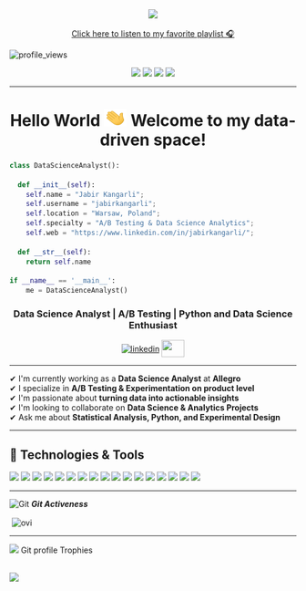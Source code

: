 <!-- <p align="center">
  <img src="https://i.imgur.com/OOpRj.gif" height="180"/>
</p>
<br> -->
<div align="center">
  <a href="https://open.spotify.com/playlist/34Lyk4RsVosjgqnXbbbsrr?si=dbd0507e415545b4" target="blank">
    <img src="https://media2.giphy.com/media/tqfS3mgQU28ko/giphy.gif?cid=ecf05e47sighzme6yvb3rrxhs220h5yale8hxwi3xvxz44dr&rid=giphy.gif&ct=g" />
  </a>
</div>
<p align="center"> 
  <a href="https://open.spotify.com/playlist/34Lyk4RsVosjgqnXbbbsrr?si=dbd0507e415545b4" target="blank">
    Click here to listen to my favorite playlist 🎧<br>
  </a>    
</p>
<p align="left"> 
<img src="https://komarev.com/ghpvc/?username=jabirkangarli&color=blueviolet" alt="profile_views" />
 </p>
 <p align="center">
  <img src="https://img.shields.io/badge/Focus-Data%20Science-5865F2" />
  <img src="https://img.shields.io/badge/Focus-A/B%20Testing-5865F2" />
  <img src="https://img.shields.io/badge/Focus-Analytics-5865F2" />
  <img src="https://img.shields.io/badge/Languages-English%2C%20Azerbaijani%2C%20Turkish%2C%20Polish-5865F2" />
</p>
<hr>
<h1 align="center">Hello World <img src="https://raw.githubusercontent.com/ABSphreak/ABSphreak/master/gifs/Hi.gif" height="30" width="40"> Welcome to my data-driven space!</h1>

```python
class DataScienceAnalyst():
    
  def __init__(self):
    self.name = "Jabir Kangarli";
    self.username = "jabirkangarli";
    self.location = "Warsaw, Poland";
    self.specialty = "A/B Testing & Data Science Analytics";
    self.web = "https://www.linkedin.com/in/jabirkangarli/";
  
  def __str__(self):
    return self.name

if __name__ == '__main__':
    me = DataScienceAnalyst()
```

<h3 align="center">Data Science Analyst | A/B Testing | Python and Data Science Enthusiast</h3>
<p align="center">
<a href="https://www.linkedin.com/in/jabirkangarli/" target="blank"><img align="center" src="https://upload.wikimedia.org/wikipedia/commons/thumb/c/ca/LinkedIn_logo_initials.png/640px-LinkedIn_logo_initials.png" alt="linkedin" height="30" width="40" /></a>  
<a href = "mailto:jabirkangarli@gmail.com"><img align="center" src="https://www.freepnglogos.com/uploads/logo-gmail-png/logo-gmail-png-gmail-icon-download-png-and-vector-1.png" height="30" width="40" /></a>
</p>
<hr>

✔ I'm currently working as a **Data Science Analyst** at **Allegro**<br>
✔ I specialize in **A/B Testing & Experimentation on product level**<br>
✔ I'm passionate about **turning data into actionable insights**<br>
✔ I'm looking to collaborate on **Data Science & Analytics Projects**<br>
✔ Ask me about **Statistical Analysis, Python, and Experimental Design**<br>

<hr>

## 🔧 Technologies & Tools
![](https://img.shields.io/badge/Code-Python-informational?style=flat&logo=python&logoColor=white&color=5865F2)
![](https://img.shields.io/badge/Code-SQL-informational?style=flat&logo=postgresql&logoColor=white&color=5865F2)
![](https://img.shields.io/badge/Tool-Jupyter-informational?style=flat&logo=jupyter&logoColor=white&color=5865F2)
![](https://img.shields.io/badge/Tool-Pandas-informational?style=flat&logo=pandas&logoColor=white&color=5865F2)
![](https://img.shields.io/badge/Tool-NumPy-informational?style=flat&logo=numpy&logoColor=white&color=5865F2)
![](https://img.shields.io/badge/Tool-SciPy-informational?style=flat&logo=scipy&logoColor=white&color=5865F2)
![](https://img.shields.io/badge/Tool-Scikit_Learn-informational?style=flat&logo=scikit-learn&logoColor=white&color=5865F2)
![](https://img.shields.io/badge/Tool-Statsmodels-informational?style=flat&logo=python&logoColor=white&color=5865F2)
![](https://img.shields.io/badge/Tool-Matplotlib-informational?style=flat&logo=python&logoColor=white&color=5865F2)
![](https://img.shields.io/badge/Tool-Seaborn-informational?style=flat&logo=python&logoColor=white&color=5865F2)
![](https://img.shields.io/badge/Tool-Plotly-informational?style=flat&logo=plotly&logoColor=white&color=5865F2)
![](https://img.shields.io/badge/Tool-Looker_Studio-informational?style=flat&logo=google&logoColor=white&color=5865F2)
![](https://img.shields.io/badge/Database-BigQuery-informational?style=flat&logo=google-cloud&logoColor=white&color=5865F2)
![](https://img.shields.io/badge/Database-PostgreSQL-informational?style=flat&logo=postgresql&logoColor=white&color=5865F2)
![](https://img.shields.io/badge/Cloud-GCP-informational?style=flat&logo=google-cloud&logoColor=white&color=5865F2)
![](https://img.shields.io/badge/Tool-Git-informational?style=flat&logo=git&logoColor=white&color=5865F2)
![](https://img.shields.io/badge/Editor-VSCode-informational?style=flat&logo=visual-studio-code&logoColor=white&color=5865F2)

<hr>
<img src="https://media.giphy.com/media/W5eoZHPpUx9sapR0eu/giphy.gif" width="30" alt="Git"/>&nbsp;<i><b>Git Activeness</b></i></p>

<p>&nbsp;<img align="center" src="https://github-readme-stats.vercel.app/api?username=jabirkangarli&show_icons=true&locale=en&theme=chartreuse-dark" alt="ovi" width="410" /></p>


<hr>
<p align="left"><img src="https://media.giphy.com/media/QaMcXSekUWx7aogAUr/giphy.gif" width="30" />&nbsp;Git profile Trophies</p><br>
<img src="https://github-profile-trophy.vercel.app/?username=jabirkangarli&theme=tokyonight&no-bg=true" />
